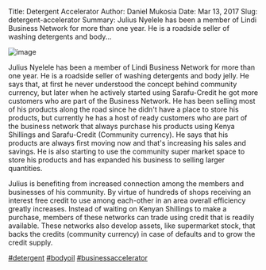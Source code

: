 Title: Detergent Accelerator
Author: Daniel Mukosia
Date: Mar 13, 2017
Slug: detergent-accelerator
Summary: Julius Nyelele has been a member of Lindi Business Network for more than one year. He is a roadside seller of washing detergents and body...

![image](/images/blog/detergent-accelerator1.webp)

Julius Nyelele has been a member of Lindi Business Network for more than
one year. He is a roadside seller of washing detergents and body jelly.
He says that, at first he never understood the concept behind community
currency, but later when he actively started using Sarafu-Credit he got
more customers who are part of the Business Network. He has been selling
most of his products along the road since he didn't have a place to
store his products, but currently he has a host of ready customers who
are part of the business network that always purchase his products using
Kenya Shillings and Sarafu-Credit (Community currency). He says that his
products are always first moving now and that's increasing his sales and
savings. He is also starting to use the community super market space to
store his products and has expanded his business to selling larger
quantities.

Julius is benefiting from increased connection among the members and
businesses of his community. By virtue of hundreds of shops receiving an
interest free credit to use among each-other in an area overall
efficiency greatly increases. Instead of waiting on Kenyan Shillings to
make a purchase, members of these networks can trade using credit that
is readily available. These networks also develop assets, like
supermarket stock, that backs the credits (community currency) in case
of defaults and to grow the credit supply.

[#detergent](https://www.grassrootseconomics.org/blog/hashtags/detergent)
[#bodyoil](https://www.grassrootseconomics.org/blog/hashtags/bodyoil)
[#businessaccelerator](https://www.grassrootseconomics.org/blog/hashtags/businessaccelerator)
